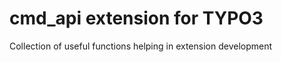 cmd_api extension for TYPO3
===========================

Collection of useful functions helping in extension development
